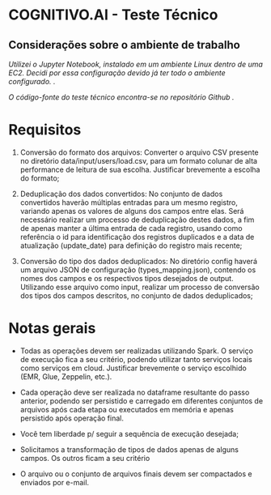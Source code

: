 # COGNITIVO.AI - Teste Técnico

## Considerações sobre o ambiente de trabalho
*Utilizei o Jupyter Notebook, instalado em um ambiente Linux dentro de uma EC2. Decidi por essa configuração devido já ter todo o ambiente configurado.  .* 

*O código-fonte do teste técnico encontra-se no repositório Github .* 

# Requisitos
1. Conversão do formato dos arquivos: Converter o arquivo CSV presente no diretório data/input/users/load.csv, 
para um formato colunar de alta performance de leitura de sua escolha. Justificar brevemente a escolha do formato;

2. Deduplicação dos dados convertidos: No conjunto de dados convertidos haverão múltiplas entradas para um mesmo registro, 
variando apenas os valores de alguns dos campos entre elas. 
Será necessário realizar um processo de deduplicação destes dados, a fim de apenas manter a última entrada de cada registro, 
usando como referência o id para identificação dos registros duplicados e a data de atualização (update_date) para definição do 
registro mais recente;

3. Conversão do tipo dos dados deduplicados: No diretório config haverá um arquivo JSON de configuração (types_mapping.json), 
contendo os nomes dos campos e os respectivos tipos desejados de output. Utilizando esse arquivo como input, realizar um 
processo de conversão dos tipos dos campos descritos, no conjunto de dados deduplicados;

# Notas gerais
- Todas as operações devem ser realizadas utilizando Spark. O serviço de execução fica a seu critério, podendo utilizar tanto 
serviços locais como serviços em cloud. Justificar brevemente o serviço escolhido (EMR, Glue, Zeppelin, etc.).

- Cada operação deve ser realizada no dataframe resultante do passo anterior, podendo ser persistido e carregado em diferentes 
conjuntos de arquivos após cada etapa ou executados em memória e apenas persistido após operação final.

- Você tem liberdade p/ seguir a sequência de execução desejada;

- Solicitamos a transformação de tipos de dados apenas de alguns campos. Os outros ficam a seu critério

- O arquivo ou o conjunto de arquivos finais devem ser compactados e enviados por e-mail.